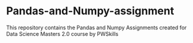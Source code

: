# Pandas-and-Numpy-assignment
This repository contains the Pandas and Numpy Assignments created for Data Science Masters 2.0 course by PWSkills
